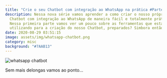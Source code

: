 ```yaml
---
title: "Crie o seu Chatbot com integração ao WhatsApp na prática #Parte 1"
description: Nessa nova série vamos aprender a como criar o nosso próprio
  Chatbot com integração ao WhatsApp de maneira fácil e totalmente prático.
  Nessa primeira parte vamos ver um pouco sobre as ferramentas que estaremos
  utilizando para a criação do nosso Chatbot, preparados? Simbora então!!!
date: 2020-08-29 03:51:15
image: assets/img/whatsapp-chatbot.png
category: misc
background: "#7AAB13"
---
```

![whatsapp chatbot](/assets/img/whatsapp-chatbot.png)

Sem mais delongas vamos ao ponto...